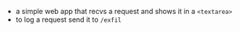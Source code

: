 
- a simple web app that recvs a request and shows it in a `<textarea>`
- to log a request send it to `/exfil`


